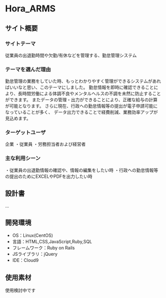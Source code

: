 # Hora_ARMS

## サイト概要
### サイトテーマ
従業員の出退勤時間や欠勤/有休などを管理する、勤怠管理システム

### テーマを選んだ理由
勤怠管理の業務をしていた時、もっとわかりやすく管理ができるシステムがあればいいなと思い、このテーマにしました。
勤怠情報を即時に確認できることにより、長時間労働による体調不良やメンタルヘルスの不調を未然に防止することができます。
またデータの管理・出力ができることにより、正確な給与の計算が可能となります。
さらに現在、行政への勤怠情報等の提出が電子申請可能になっていることが多く、
データ出力できることで経費削減、業務効率アップが見込めます。

### ターゲットユーザ
企業
・従業員
・労務担当者および経営者

### 主な利用シーン
・従業員の出退勤情報の確認や、情報の編集をしたい時
・行政への勤怠情報等の提出のためにEXCELやPDFを出力したい時

## 設計書
...

## 開発環境
- OS：Linux(CentOS)
- 言語：HTML,CSS,JavaScript,Ruby,SQL
- フレームワーク：Ruby on Rails
- JSライブラリ：jQuery
- IDE：Cloud9

## 使用素材
使用検討中です
